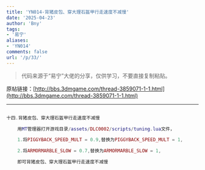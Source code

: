 ```yaml
---
title: 'YN014-背猪皮包、穿大理石盔甲行走速度不减慢'
date: '2025-04-23'
author: 'Bny'
tags:
- '易宁'
aliases:
- 'YN014'
comments: false
url: '/p/33/'
---
```


> 代码来源于“易宁”大佬的分享，仅供学习，不要直接复制粘贴。

原帖链接：[http://bbs.3dmgame.com/thread-3859071-1-1.html](http://bbs.3dmgame.com/thread-3859071-1-1.html)

---

```lua  

十四.背猪皮包、穿大理石盔甲行走速度不减慢

	用MT管理器打开游戏目录/assets/DLC0002/scripts/tuning.lua文件，

	1.将PIGGYBACK_SPEED_MULT = 0.9,替换为PIGGYBACK_SPEED_MULT = 1,

	2.将ARMORMARBLE_SLOW = 0.7,替换为ARMORMARBLE_SLOW = 1,

	即可背猪皮包、穿大理石盔甲行走速度不减慢

```  

